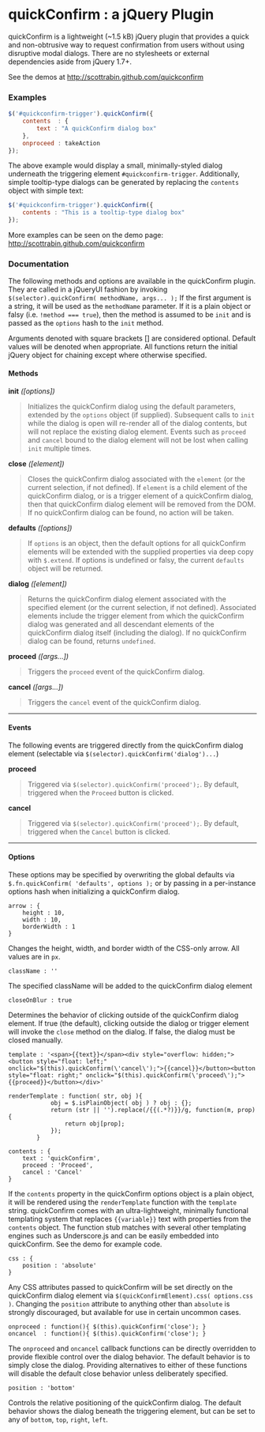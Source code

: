 # quickConfirm : a jQuery Plugin

quickConfirm is a lightweight (~1.5 kB) jQuery plugin that provides a quick and non-obtrusive way to request confirmation from users without using disruptive modal dialogs. There are no stylesheets or external dependencies aside from jQuery 1.7+.

See the demos at http://scottrabin.github.com/quickconfirm

### Examples

```javascript
$('#quickconfirm-trigger').quickConfirm({
	contents  : {
		text : "A quickConfirm dialog box"
	},
	onproceed : takeAction
});
```

The above example would display a small, minimally-styled dialog underneath the triggering element `#quickconfirm-trigger`. Additionally, simple tooltip-type dialogs can be generated by replacing the `contents` object with simple text:

```javascript
$('#quickconfirm-trigger').quickConfirm({
	contents : "This is a tooltip-type dialog box"
});
```

More examples can be seen on the demo page: http://scottrabin.github.com/quickconfirm

### Documentation

The following methods and options are available in the quickConfirm plugin. They are called in a jQueryUI fashion by invoking `$(selector).quickConfirm( methodName, args... );` If the first argument is a string, it will be used as the `methodName` parameter. If it is a plain object or falsy (i.e. `!method === true`), then the method is assumed to be `init` and is passed as the `options` hash  to the `init` method.

Arguments denoted with square brackets [] are considered optional. Default values will be denoted when appropriate. All functions return the initial jQuery object for chaining except where otherwise specified.

#### Methods

**init** *([options])*

> Initializes the quickConfirm dialog using the default parameters, extended by the `options` object (if supplied). Subsequent calls to `init` while the dialog is open will re-render all of the dialog contents, but will not replace the existing dialog element. Events such as `proceed` and `cancel` bound to the dialog element will not be lost when calling `init` multiple times.

**close** *([element])*

> Closes the quickConfirm dialog associated with the `element` (or the current selection, if not defined). If `element` is a child element of the quickConfirm dialog, or is a trigger element of a quickConfirm dialog, then that quickConfirm dialog element will be removed from the DOM. If no quickConfirm dialog can be found, no action will be taken.

**defaults** *([options])*

> If `options` is an object, then the default options for all quickConfirm elements will be extended with the supplied properties via deep copy with `$.extend`. If options is undefined or falsy, the current `defaults` object will be returned.

**dialog** *([element])*

> Returns the quickConfirm dialog element associated with the specified element (or the current selection, if not defined). Associated elements include the trigger element from which the quickConfirm dialog was generated and all descendant elements of the quickConfirm dialog itself (including the dialog). If no quickConfirm dialog can be found, returns `undefined`.

**proceed** *([args...])*

> Triggers the `proceed` event of the quickConfirm dialog.

**cancel** *([args...])*

> Triggers the `cancel` event of the quickConfirm dialog.

---

#### Events

The following events are triggered directly from the quickConfirm dialog element (selectable via `$(selector).quickConfirm('dialog')...`)

**proceed**

> Triggered via `$(selector).quickConfirm('proceed');`. By default, triggered when the `Proceed` button is clicked.

**cancel**

> Triggered via `$(selector).quickConfirm('proceed');`. By default, triggered when the `Cancel` button is clicked.

---

#### Options

These options may be specified by overwriting the global defaults via `$.fn.quickConfirm( 'defaults', options );` or by passing in a per-instance options hash when initializing a quickConfirm dialog.

```
arrow : {
	height : 10,
	width : 10,
	borderWidth : 1
}
```
Changes the height, width, and border width of the CSS-only arrow. All values are in `px`.

```
className : ''
```
The specified className will be added to the quickConfirm dialog element

```
closeOnBlur : true
```
Determines the behavior of clicking outside of the quickConfirm dialog element. If true (the default), clicking outside the dialog or trigger element will invoke the `close` method on the dialog. If false, the dialog must be closed manually.


```
template : '<span>{{text}}</span><div style="overflow: hidden;"><button style="float: left;" onclick="$(this).quickConfirm(\'cancel\');">{{cancel}}</button><button style="float: right;" onclick="$(this).quickConfirm(\'proceed\');">{{proceed}}</button></div>'

renderTemplate : function( str, obj ){
            obj = $.isPlainObject( obj ) ? obj : {};
            return (str || '').replace(/{{(.*?)}}/g, function(m, prop){
                return obj[prop];
            });
        }

contents : {
	text : 'quickConfirm',
	proceed : 'Proceed',
	cancel : 'Cancel'
}
```
If the `contents` property in the quickConfirm options object is a plain object, it will be rendered using the `renderTemplate` function with the `template` string. quickConfirm comes with an ultra-lightweight, minimally functional templating system that replaces `{{variable}}` text with properties from the `contents` object. The function stub matches with several other templating engines such as Underscore.js and can be easily embedded into quickConfirm. See the demo for example code.

```
css : {
	position : 'absolute'
}
```
Any CSS attributes passed to quickConfirm will be set directly on the quickConfirm dialog element via `$(quickConfirmElement).css( options.css )`. Changing the `position` attribute to anything other than `absolute` is strongly discouraged, but available for use in certain uncommon cases.

```
onproceed : function(){ $(this).quickConfirm('close'); }
oncancel  : function(){ $(this).quickConfirm('close'); }
```
The `onproceed` and `oncancel` callback functions can be directly overridden to provide flexible control over the dialog behavior. The default behavior is to simply close the dialog. Providing alternatives to either of these functions will disable the default close behavior unless deliberately specified.

```
position : 'bottom'
```
Controls the relative positioning of the quickConfirm dialog. The default behavior shows the dialog beneath the triggering element, but can be set to any of `bottom`, `top`, `right`, `left`.
